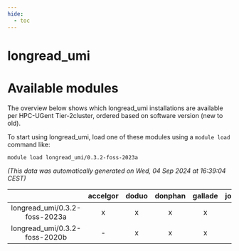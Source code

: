 ```yaml
---
hide:
  - toc
---
```


longread_umi
============

# Available modules


The overview below shows which longread_umi installations are available per HPC-UGent Tier-2cluster, ordered based on software version (new to old).

To start using longread_umi, load one of these modules using a `module load` command like:

```shell
module load longread_umi/0.3.2-foss-2023a
```

*(This data was automatically generated on Wed, 04 Sep 2024 at 16:39:04 CEST)*  

| |accelgor|doduo|donphan|gallade|joltik|shinx|skitty|
| :---: | :---: | :---: | :---: | :---: | :---: | :---: | :---: |
|longread_umi/0.3.2-foss-2023a|x|x|x|x|x|x|x|
|longread_umi/0.3.2-foss-2020b|-|x|x|x|x|-|x|
